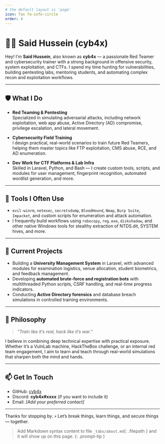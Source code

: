 ```yaml
---
# the default layout is 'page'
icon: fas fa-info-circle
order: 4
---
```


# 👨‍💻 Said Hussein (cyb4x)

Hey! I'm **Said Hussein**, also known as **cyb4x** — a passionate Red Teamer and cybersecurity trainer with a strong background in offensive security, system exploitation, and CTFs. I spend my time hunting for vulnerabilities, building pentesting labs, mentoring students, and automating complex recon and exploitation workflows.

---

## 🛡️ What I Do

- **Red Teaming & Pentesting**  
  Specialized in simulating adversarial attacks, including network exploitation, web app abuse, Active Directory (AD) compromise, privilege escalation, and lateral movement.

- **Cybersecurity Field Training**  
  I design practical, real-world scenarios to train future Red Teamers, helping them master topics like FTP exploitation, CMS abuse, RCE, and AD enumeration.

- **Dev Work for CTF Platforms & Lab Infra**  
  Skilled in Laravel, Python, and Bash — I create custom tools, scripts, and modules for user management, fingerprint recognition, automated wordlist generation, and more.

---

## 🧰 Tools I Often Use

- `evil-winrm`, `netexec`, `secretsdump`, `BloodHound`, `Nmap`, `Burp Suite`, `Impacket`, and custom scripts for enumeration and attack automation.
- I frequently build workflows using `robocopy`, `reg.exe`, `diskshadow`, and other native Windows tools for stealthy extraction of NTDS.dit, SYSTEM hives, and more.

---

## 📂 Current Projects

- Building a **University Management System** in Laravel, with advanced modules for examination logistics, venue allocation, student biometrics, and feedback management.
- Developing **automated brute-force and registration bots** with multithreaded Python scripts, CSRF handling, and real-time progress indicators.
- Conducting **Active Directory forensics** and database breach simulations in controlled training environments.

---

## 🎯 Philosophy

> *“Train like it’s real, hack like it’s war.”*

I believe in combining deep technical expertise with practical exposure. Whether it’s a VulnLab machine, HackTheBox challenge, or an internal red team engagement, I aim to learn and teach through real-world simulations that sharpen both the mind and hands.

---

## 📫 Get In Touch

- GitHub: [cyb4x](https://github.com/cyb4x)
- Discord: **cyb4x#xxxx** (if you want to include it)
- Email: *[Add your preferred contact]*

---

Thanks for stopping by. 💀 Let’s break things, learn things, and secure things — together.

> Add Markdown syntax content to file `_tabs/about.md`{: .filepath } and it will show up on this page.
{: .prompt-tip }
